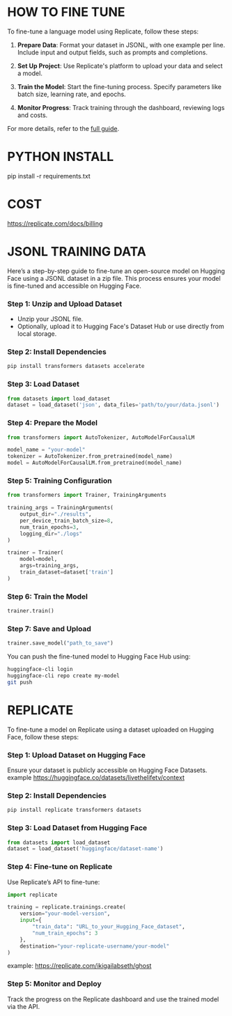 # HOW TO FINE TUNE

To fine-tune a language model using Replicate, follow these steps:

1. **Prepare Data**: Format your dataset in JSONL, with one example per line. Include input and output fields, such as prompts and completions.
  
2. **Set Up Project**: Use Replicate's platform to upload your data and select a model.

3. **Train the Model**: Start the fine-tuning process. Specify parameters like batch size, learning rate, and epochs.

4. **Monitor Progress**: Track training through the dashboard, reviewing logs and costs.

For more details, refer to the [full guide](https://replicate.com/docs/guides/fine-tune-a-language-model).

# PYTHON INSTALL

pip install -r requirements.txt

# COST

https://replicate.com/docs/billing

# JSONL TRAINING DATA

Here’s a step-by-step guide to fine-tune an open-source model on Hugging Face using a JSONL dataset in a zip file. This process ensures your model is fine-tuned and accessible on Hugging Face.

### Step 1: Unzip and Upload Dataset
- Unzip your JSONL file.
- Optionally, upload it to Hugging Face's Dataset Hub or use directly from local storage.

### Step 2: Install Dependencies
```bash
pip install transformers datasets accelerate
```

### Step 3: Load Dataset
```python
from datasets import load_dataset
dataset = load_dataset('json', data_files='path/to/your/data.jsonl')
```

### Step 4: Prepare the Model
```python
from transformers import AutoTokenizer, AutoModelForCausalLM

model_name = "your-model"
tokenizer = AutoTokenizer.from_pretrained(model_name)
model = AutoModelForCausalLM.from_pretrained(model_name)
```

### Step 5: Training Configuration
```python
from transformers import Trainer, TrainingArguments

training_args = TrainingArguments(
    output_dir="./results",
    per_device_train_batch_size=8,
    num_train_epochs=3,
    logging_dir="./logs"
)

trainer = Trainer(
    model=model,
    args=training_args,
    train_dataset=dataset['train']
)
```

### Step 6: Train the Model
```python
trainer.train()
```

### Step 7: Save and Upload
```python
trainer.save_model("path_to_save")
```

You can push the fine-tuned model to Hugging Face Hub using:
```bash
huggingface-cli login
huggingface-cli repo create my-model
git push
```

# REPLICATE

To fine-tune a model on Replicate using a dataset uploaded on Hugging Face, follow these steps:

### Step 1: Upload Dataset on Hugging Face
Ensure your dataset is publicly accessible on Hugging Face Datasets.
example https://huggingface.co/datasets/livethelifetv/context

### Step 2: Install Dependencies
```bash
pip install replicate transformers datasets
```

### Step 3: Load Dataset from Hugging Face
```python
from datasets import load_dataset
dataset = load_dataset('huggingface/dataset-name')
```

### Step 4: Fine-tune on Replicate
Use Replicate’s API to fine-tune:
```python
import replicate

training = replicate.trainings.create(
    version="your-model-version",
    input={
        "train_data": "URL_to_your_Hugging_Face_dataset",
        "num_train_epochs": 3
    },
    destination="your-replicate-username/your-model"
)
```
example: https://replicate.com/ikigailabseth/ghost

### Step 5: Monitor and Deploy
Track the progress on the Replicate dashboard and use the trained model via the API.


